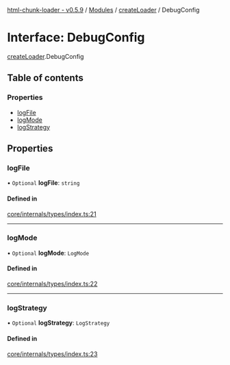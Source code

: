 [html-chunk-loader - v0.5.9](../README.md) / [Modules](../modules.md) / [createLoader](../modules/createLoader.md) / DebugConfig

# Interface: DebugConfig

[createLoader](../modules/createLoader.md).DebugConfig

## Table of contents

### Properties

- [logFile](createLoader.DebugConfig.md#logfile)
- [logMode](createLoader.DebugConfig.md#logmode)
- [logStrategy](createLoader.DebugConfig.md#logstrategy)

## Properties

### logFile

• `Optional` **logFile**: `string`

#### Defined in

[core/internals/types/index.ts:21](https://github.com/abschill/html-chunk-loader/blob/f29676d/lib/core/internals/types/index.ts#L21)

___

### logMode

• `Optional` **logMode**: `LogMode`

#### Defined in

[core/internals/types/index.ts:22](https://github.com/abschill/html-chunk-loader/blob/f29676d/lib/core/internals/types/index.ts#L22)

___

### logStrategy

• `Optional` **logStrategy**: `LogStrategy`

#### Defined in

[core/internals/types/index.ts:23](https://github.com/abschill/html-chunk-loader/blob/f29676d/lib/core/internals/types/index.ts#L23)
